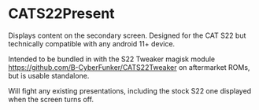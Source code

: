 # CATS22Present

Displays content on the secondary screen. Designed for the CAT S22 but technically compatible with any android 11+ device. 

Intended to be bundled in with the S22 Tweaker magisk module https://github.com/B-CyberFunker/CATS22Tweaker on aftermarket ROMs, but is usable standalone. 

Will fight any existing presentations, including the stock S22 one displayed when the screen turns off.  
